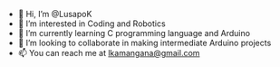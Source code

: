 - 👋 Hi, I’m @LusapoK
- 👀 I’m interested in Coding and Robotics
- 🌱 I’m currently learning C programming language and Arduino
- 💞️ I’m looking to collaborate in making intermediate Arduino projects 
- 📫 You can reach me at lkamangana@gmail.com 

<!---
LusapoK/LusapoK is a ✨ special ✨ repository because its `README.md` (this file) appears on your GitHub profile.
You can click the Preview link to take a look at your changes.
--->
